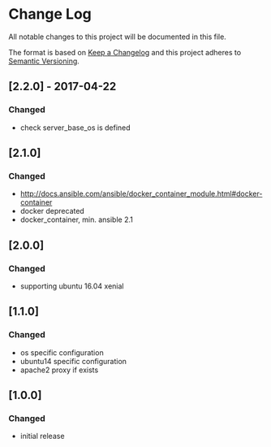 # Change Log
All notable changes to this project will be documented in this file.

The format is based on [Keep a Changelog](http://keepachangelog.com/)
and this project adheres to [Semantic Versioning](http://semver.org/).


## [2.2.0] - 2017-04-22
### Changed
- check server_base_os is defined


## [2.1.0]
### Changed
- http://docs.ansible.com/ansible/docker_container_module.html#docker-container
- docker deprecated
- docker_container, min. ansible 2.1


## [2.0.0]
### Changed
- supporting ubuntu 16.04 xenial


## [1.1.0]
### Changed
- os specific configuration
- ubuntu14 specific configuration
- apache2 proxy if exists


## [1.0.0]
### Changed
- initial release